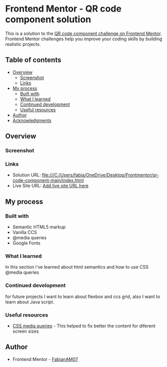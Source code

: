 # Frontend Mentor - QR code component solution

This is a solution to the [QR code component challenge on Frontend Mentor](https://www.frontendmentor.io/challenges/qr-code-component-iux_sIO_H). Frontend Mentor challenges help you improve your coding skills by building realistic projects. 

## Table of contents

- [Overview](#overview)
  - [Screenshot](#screenshot)
  - [Links](#links)
- [My process](#my-process)
  - [Built with](#built-with)
  - [What I learned](#what-i-learned)
  - [Continued development](#continued-development)
  - [Useful resources](#useful-resources)
- [Author](#author)
- [Acknowledgments](#acknowledgments)

## Overview

### Screenshot


### Links

- Solution URL: [file:///C:/Users/fabia/OneDrive/Desktop/Frontmentor/qr-code-component-main/index.html](https://your-solution-url.com)
- Live Site URL: [Add live site URL here](https://your-live-site-url.com)

## My process

### Built with

- Semantic HTML5 markup
- Vanilla CCS
- @media queries
- Google Fonts

### What I learned

In this section i've learned about html semantics and how to use CSS @media queries

### Continued development

for future projects I want to learn about flexbox and ccs grid, also I want to learn about Java script.


### Useful resources

- [CSS media queries](https://www.w3schools.com/css/css_rwd_mediaqueries.asp) - This helped to fix better the content for diferent screen sizes

## Author

- Frontend Mentor - [FabianAM07](https://www.frontendmentor.io/profile/FabianAM07)


